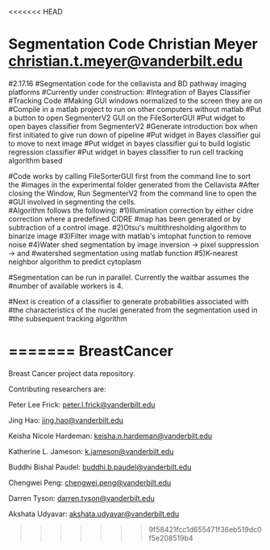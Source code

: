 <<<<<<< HEAD
# Segmentation Code Christian Meyer christian.t.meyer@vanderbilt.edu
#2.17.16
#Segmentation code for the cellavista and BD pathway imaging platforms
#Currently under construction:
#Integration of Bayes Classifier
#Tracking Code
#Making GUI windows normalized to the screen they are on
#Compile in a matlab project to run on other computers without matlab
#Put a button to open SegmenterV2 GUI on the FileSorterGUI
#Put widget to open bayes classifier from SegmenterV2
#Generate introduction box when first initiated to give run down of pipeline
#Put widget in Bayes classifier gui to move to next image
#Put widget in bayes classifier gui to build logistic regression classifier
#Put widget in bayes classifier to run cell tracking algorithm based

#Code works by calling FileSorterGUI first from the command line to sort the 
#images in the experimental folder generated from the Cellavista
#After closing the Window, Run SegmenterV2 from the command line to open the
#GUI involved in segmenting the cells.  
#Algorithm follows the following:
#1)Illumination correction by either cidre correction where a predefined CIDRE 
#map has been generated or by subtraction of a control image.
#2)Otsu's multithresholding algorithm to binarize image
#3)Filter image with matlab's imtophat function to remove noise
#4)Water shed segmentation by image inversion -> pixel suppression -> and 
#watershed segmentation using matlab function
#5)K-nearest neighbor algorithm to predict cytoplasm

#Segmentation can be run in parallel.  Currently the waitbar assumes the 
#number of available workers is 4.

#Next is creation of a classifier to generate probabilities associated with 
#the characteristics of the nuclei generated from the segmentation used in
#the subsequent tracking algorithm


=======
BreastCancer
============
Breast Cancer project data repository.

Contributing researchers are:

Peter Lee Frick: 		peter.l.frick@vanderbilt.edu

Jing Hao: 				jing.hao@vanderbilt.edu

Keisha Nicole Hardeman: 	keisha.n.hardeman@vanderbilt.edu

Katherine L. Jameson: 	k.jameson@vanderbilt.edu

Buddhi Bishal Paudel: 	buddhi.b.paudel@vanderbilt.edu

Chengwei Peng: 			chengwei.peng@vanderbilt.edu

Darren Tyson: 			darren.tyson@vanderbilt.edu

Akshata Udyavar: 		akshata.udyavar@vanderbilt.edu
>>>>>>> 9f58421fcc1d655471f36eb519dc0f5e208519b4
